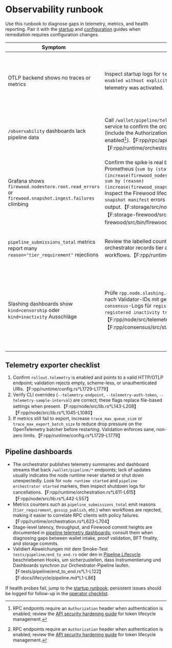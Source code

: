 # Observability runbook

Use this runbook to diagnose gaps in telemetry, metrics, and health reporting. Pair it with the
[startup](startup.md) and [configuration](../configuration.md) guides when remediation requires
configuration changes.

| Symptom | Check | Action |
| --- | --- | --- |
| OTLP backend shows no traces or metrics | Inspect startup logs for `telemetry disabled` or `telemetry enabled without explicit endpoint` to confirm whether telemetry was activated.【F:rpp/node/src/lib.rs†L442-L481】 | Enable `rollout.telemetry.endpoint` (and optional HTTP mirror) in the active config or pass `--telemetry-endpoint` on the CLI; hybrid/validator templates ship with telemetry enabled for convenience.【F:rpp/runtime/config.rs†L894-L907】【F:config/hybrid.toml†L41-L46】【F:config/validator.toml†L41-L45】【F:rpp/node/src/lib.rs†L143-L208】 |
| `/observability` dashboards lack pipeline data | Call `/wallet/pipeline/telemetry` or `/p2p/peers` on the RPC service to confirm the orchestrator is publishing snapshots (include the Authorization header when RPC auth is enabled[^rpc-auth]).【F:rpp/rpc/api.rs†L984-L1067】【F:rpp/runtime/orchestration.rs†L611-L615】 | If the summary is empty, ensure the node runtime is running (see startup runbook) and that the pipeline orchestrator logged `pipeline orchestrator started`. Restart after resolving config or network issues and review the [pipeline telemetry dashboards](../observability/pipeline.md) for stalled phases.【F:rpp/node/src/lib.rs†L494-L552】 |
| Grafana shows `firewood.nodestore.root.read_errors` or `firewood.snapshot.ingest.failures` climbing | Confirm the spike is real by querying the labelled counters in Prometheus (`sum by (state)(increase(firewood_nodestore_root_read_errors_total[5m]))`, `sum by (reason)(increase(firewood_snapshot_ingest_failures_total[5m]))`). Inspect the Firewood lifecycle logs for `root read failed` or `snapshot manifest` errors and check the WAL recovery drill output.【F:storage/src/nodestore/mod.rs†L661-L701】【F:storage-firewood/src/lifecycle.rs†L18-L37】【F:storage-firewood/src/bin/firewood_recovery.rs†L36-L105】 | Treat the incident as data loss: pause snapshot ingestion, run the `firewood_recovery` utility to rebuild state, and only resume once the counters flatten. Escalate if the recovery gauge `firewood.recovery.active` stays non-zero after the workflow finishes.【F:storage-firewood/src/bin/firewood_recovery.rs†L36-L105】 |
| `pipeline_submissions_total` metrics report many `reason="tier_requirement"` rejections | Review the labelled counter from the metrics backend; the orchestrator records tier and gossip errors when rejecting workflows.【F:rpp/runtime/orchestration.rs†L623-L704】 | Investigate the submitting account’s reputation tier via `/wallet/reputation/:address` (include the Authorization header when RPC auth is enabled[^rpc-auth]) or adjust the workflow policy; see [modes](../modes.md) for role-specific submission expectations.【F:rpp/rpc/api.rs†L984-L1059】 |
| Slashing dashboards show `kind=censorship` oder `kind=inactivity` Ausschläge | Prüfe `rpp.node.slashing.events_total` und `queue_segments` nach Validator-IDs mit gehäuften Meldungen; korreliere mit `consensus`-Logs für `registered censorship trigger` bzw. `registered inactivity trigger`.【F:rpp/node/src/telemetry/slashing.rs†L59-L93】【F:rpp/consensus/src/state.rs†L1000-L1199】 | Abgleich mit den in `consensus.config` gesetzten Grenzwerten (`censorship_vote_threshold`, `censorship_proof_threshold`, `inactivity_threshold`) und Validator-Runbooks; wiederholte Treffer deuten auf blockierte Votes/Proofs oder dauerhaftes Fernbleiben hin. Fordere betroffene Operatoren zur Netzwerkanalyse auf und evaluiere Slashing-/Ersatzmaßnahmen anhand der Testfälle.【F:tests/consensus/censorship_inactivity.rs†L1-L260】 |

[^rpc-auth]: RPC endpoints require an `Authorization` header when authentication is enabled; review the [API security hardening guide](../API_SECURITY.md) for token lifecycle management.

## Telemetry exporter checklist

1. Confirm `rollout.telemetry` is enabled and points to a valid HTTP/OTLP endpoint; validation rejects
   empty, scheme-less, or unauthenticated URIs.【F:rpp/runtime/config.rs†L1729-L1779】
2. Verify CLI overrides (`--telemetry-endpoint`, `--telemetry-auth-token`, `--telemetry-sample-interval`)
   are correct; these flags replace file-based settings when present.【F:rpp/node/src/lib.rs†L143-L208】【F:rpp/node/src/lib.rs†L1045-L1080】
3. If metrics still fail to export, increase `trace_max_queue_size` or
   `trace_max_export_batch_size` to reduce drop pressure on the OpenTelemetry batcher before restarting.
   Validation enforces sane, non-zero limits.【F:rpp/runtime/config.rs†L1729-L1779】

## Pipeline dashboards

* The orchestrator publishes telemetry summaries and dashboard streams that back `/wallet/pipeline/*`
  endpoints; lack of updates usually indicates the node runtime never started or shut down unexpectedly.
  Look for `node runtime started` and `pipeline orchestrator started` markers, then inspect shutdown
  logs for cancellations.【F:rpp/runtime/orchestration.rs†L611-L615】【F:rpp/node/src/lib.rs†L442-L557】
* Metrics counters such as `pipeline_submissions_total` emit reasons (`tier_requirement`,
  `gossip_publish`, etc.) when workflows are rejected, making it easier to correlate RPC clients with
  policy failures.【F:rpp/runtime/orchestration.rs†L623-L704】
* Stage-level latency, throughput, and Firewood commit heights are documented in
  [pipeline telemetry dashboards](../observability/pipeline.md); consult them when diagnosing gaps
  between wallet intake, proof validation, BFT finality, and storage commits.
* Validiert Abweichungen mit dem Smoke-Test `tests/pipeline/end_to_end.rs` oder den in
  [Pipeline Lifecycle](../lifecycle/pipeline.md) beschriebenen Hooks, um sicherzustellen, dass
  Instrumentierung und Dashboards synchron zur Orchestrator-Pipeline laufen.【F:tests/pipeline/end_to_end.rs†L1-L122】【F:docs/lifecycle/pipeline.md†L1-L86】

If health probes fail, jump to the [startup runbook](startup.md); persistent issues should be logged
for follow-up in the [operator checklist](../checklists/operator.md).

